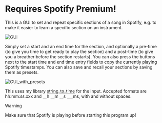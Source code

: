 # Requires Spotify Premium!
This is a GUI to set and repeat specific sections of a song in Spotify, e.g. to make it easier to learn a specific section on an instrument.

![GUI](https://github.com/vermilion00/spotify-repeater.git/blob/main/gui.png?raw=true)

Simply set a start and an end time for the section, and optionally a pre-time (to give you time to get ready to play the section) and a post-time (to give you a breather before the section restarts). You can also press the buttons next to the start time and end time entry fields to copy the currently playing Spotify timestamps.
You can also save and recall your sections by saving them as presets.

![GUI_with_presets](https://github.com/vermilion00/spotify-repeater.git/blob/main/gui_with_presets.png?raw=true)

This uses my library [string_to_time](https://github.com/vermilion00/py-stringtotime) for the input. Accepted formats are hh:mm:ss.xxx and \_\_h \_\_m \_\_s \_\_\_ms, with and without spaces.
> [!WARNING]
> Make sure that Spotify is playing before starting this program up!


